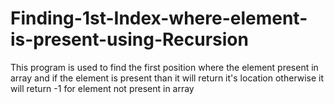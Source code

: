 # Finding-1st-Index-where-element-is-present-using-Recursion
This program is used to find the first position where the element present in array and if the element is present than it will return it's location otherwise it will return -1 for element not present in array
